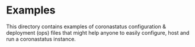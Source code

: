 # Examples

This directory contains examples of coronastatus configuration & deployment (ops) files that might help anyone to easily configure, host and run a coronastatus instance.
